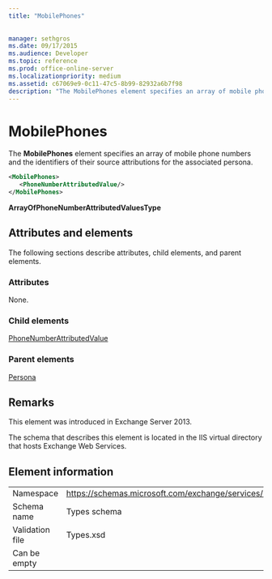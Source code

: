 ```yaml
---
title: "MobilePhones"
 
 
manager: sethgros
ms.date: 09/17/2015
ms.audience: Developer
ms.topic: reference
ms.prod: office-online-server
ms.localizationpriority: medium
ms.assetid: c67069e9-0c11-47c5-8b99-82932a6b7f98
description: "The MobilePhones element specifies an array of mobile phone numbers and the identifiers of their source attributions for the associated persona."
---
```


# MobilePhones

The **MobilePhones** element specifies an array of mobile phone numbers and the identifiers of their source attributions for the associated persona. 
  
```XML
<MobilePhones>
   <PhoneNumberAttributedValue/>
</MobilePhones>
```

 **ArrayOfPhoneNumberAttributedValuesType**
## Attributes and elements

The following sections describe attributes, child elements, and parent elements.
  
### Attributes

None.
  
### Child elements

[PhoneNumberAttributedValue](phonenumberattributedvalue.md)
  
### Parent elements

[Persona](persona.md)
  
## Remarks

This element was introduced in Exchange Server 2013.
  
The schema that describes this element is located in the IIS virtual directory that hosts Exchange Web Services.
  
## Element information

|||
|:-----|:-----|
|Namespace  <br/> |https://schemas.microsoft.com/exchange/services/2006/types  <br/> |
|Schema name  <br/> |Types schema  <br/> |
|Validation file  <br/> |Types.xsd  <br/> |
|Can be empty  <br/> ||
   

